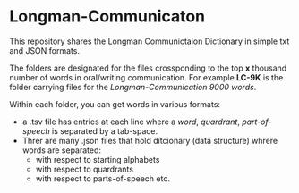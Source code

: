 # Longman-Communicaton
This repository shares the Longman Communictaion Dictionary in simple txt and JSON formats.

The folders are designated for the files crossponding to the top **x** thousand number of words in oral/writing communication.  For example **LC-9K** is the folder carrying files for the *Longman-Communication 9000 words*.

Within each folder, you can get words in various formats:
  - a .tsv file has entries at each line where a *word*, *quardrant*, *part-of-speech* is separated by a tab-space.
  - Threr are many .json files that hold ditcionary (data structure) whrere words are separated:
    - with respect to starting alphabets
    - with respect to quardrants
    - with respect to parts-of-speech etc.
